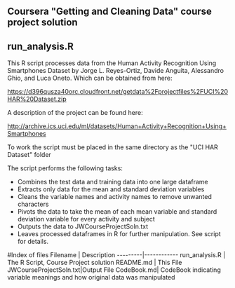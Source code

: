 ## Coursera "Getting and Cleaning Data" course project solution
## run_analysis.R

This R script processes data from the Human Activity Recognition Using Smartphones Dataset
by Jorge L. Reyes-Ortiz, Davide Anguita, Alessandro Ghio, and Luca Oneto. Which can be obtained from here:

https://d396qusza40orc.cloudfront.net/getdata%2Fprojectfiles%2FUCI%20HAR%20Dataset.zip 

A description of the project can be found here:

http://archive.ics.uci.edu/ml/datasets/Human+Activity+Recognition+Using+Smartphones

To work the script must be placed in the same directory as the "UCI HAR Dataset" folder

The script performs the following tasks:
* Combines the test data and training data into one large dataframe
* Extracts only data for the mean and standard deviation variables
* Cleans the variable names and activity names to remove unwanted characters
* Pivots the data to take the mean of each mean variable and standard deviation variable for every activity and subject
* Outputs the data to JWCourseProjectSoln.txt
* Leaves processed dataframes in R for further manipulation. See script for details.

#Index of files
Filename | Description
---------|------------
run_analysis.R | The R Script, Course Project solution
README.md | This File
JWCourseProjectSoln.txt|Output File
CodeBook.md| CodeBook indicating variable meanings and how original data was manipulated
